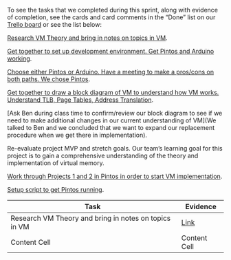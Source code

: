 To see the tasks that we completed during this sprint, along with evidence of completion, see the cards and card comments in the “Done” list on our [Trello board](https://trello.com/b/jNHxdxiL/softsyspeskypintos) or see the list below:

[Research VM Theory and bring in notes on topics in VM](https://docs.google.com/document/d/1o5RZs28DHMHPYEKhko-TQksUKRmZS9w19s89c3lyUyw/edit).

[Get together to set up development environment. Get Pintos and Arduino working](https://github.com/bishiguro/SoftSysPeskyPintos/blob/master/configure_pintos.sh).

[Choose either Pintos or Arduino. Have a meeting to make a pros/cons on both paths. We chose Pintos](https://trello.com/c/I4mBAkmO/7-determine-which-hardware-libraries-or-existing-projects-to-use-have-a-meeting-and-make-pro-con-bullet-points-1-to-1-5-hr).

[Get together to draw a block diagram of VM to understand how VM works. Understand TLB, Page Tables, Address Translation](https://drive.google.com/drive/folders/0B6n1zsVOIMe6VXNFM280UnhmVDg).

[Ask Ben during class time to confirm/review our block diagram to see if we need to make additional changes in our current understanding of VM](We talked to Ben and we concluded that we want to expand our replacement procedure when we get there in implementation).

Re-evaluate project MVP and stretch goals. Our team’s learning goal for this project is to gain a comprehensive understanding of the theory and implementation of virtual memory.

[Work through Projects 1 and 2 in Pintos in order to start VM implementation](https://docs.google.com/document/d/1pPJVoXkzB9vAcKZOBHPdK81diZmTF2zh0bMJQ_gvWGM/edit).

[Setup script to get Pintos running](https://github.com/bishiguro/SoftSysPeskyPintos/blob/master/configure_pintos.sh).

| Task  | Evidence |
| ------------- | ------------- |
| Research VM Theory and bring in notes on topics in VM  | [Link](https://docs.google.com/document/d/1o5RZs28DHMHPYEKhko-TQksUKRmZS9w19s89c3lyUyw/edit)  |
| Content Cell  | Content Cell  |
